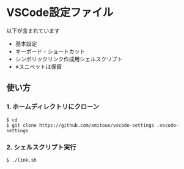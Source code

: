 # VSCode設定ファイル
以下が含まれています
- 基本設定
- キーボード・ショートカット
- シンボリックリンク作成用シェルスクリプト
- ※スニペットは保留

## 使い方
### 1. ホームディレクトリにクローン
```
$ cd
$ git clone https://github.com/xmitoux/vscode-settings .vscode-settings
```

### 2. シェルスクリプト実行
```
$ ./link.sh
```
